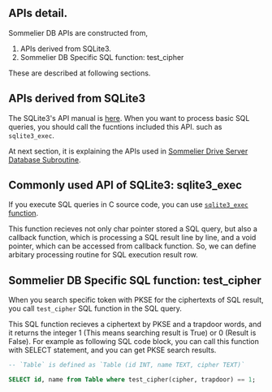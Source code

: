 ## APIs detail.

Sommelier DB APIs are constructed from,

1. APIs derived from SQLite3.
2. Sommelier DB Specific SQL function: test_cipher

These are described at following sections.

## APIs derived from SQLite3

The SQLite3's API manual is [here](https://www.sqlite.org/c3ref/intro.html).
When you want to process basic SQL queries, you should call the fucntions included this API. such as `sqlite3_exec`.

At next section, it is explaining the APIs used in [Sommelier Drive Server Database Subroutine](https://github.com/Sommelier-db/sommelier-drive-server/blob/develop/src/orm.c).

## Commonly used API of SQLite3: sqlite3_exec

If you execute SQL queries in C source code, you can use [`sqlite3_exec` function](https://www.sqlite.org/c3ref/exec.html).

This function recieves not only char pointer stored a SQL query, but also a callback function, which is processing a SQL result line by line, and a void pointer, which can be accessed from callback function.
So, we can define arbitary processing routine for SQL execution result row.

## Sommelier DB Specific SQL function: test_cipher

When you search specific token with PKSE for the ciphertexts of SQL result, you call `test_cipher` SQL function in the SQL query.

This SQL function recieves a ciphertext by PKSE and a trapdoor words, and it returns the integer 1 (This means searching result is True) or 0 (Result is False).
For example as following SQL code block, you can call this function with SELECT statement, and you can get PKSE search results.

```SQL
-- `Table` is defined as `Table (id INT, name TEXT, cipher TEXT)`

SELECT id, name from Table where test_cipher(cipher, trapdoor) == 1;
```
